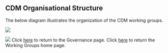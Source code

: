 ## CDM Organisational Structure

The below diagram illustrates the organization of the CDM working groups.

![](../github/Group-Roles-Scope.png)

![](../.github/Group-Roles-Scope.png)
Click [here](governance.md) to return to the Governance page.
Click [here](working-groups.md) to return the Working Groups home page. 
